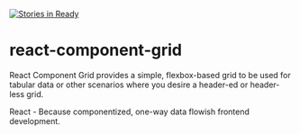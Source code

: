 [![Stories in Ready](https://badge.waffle.io/adron-orange/react-component-grid.png?label=ready&title=Ready)](https://waffle.io/adron-orange/react-component-grid)
# react-component-grid
React Component Grid provides a simple, flexbox-based grid to be used for tabular data or other scenarios where you desire a header-ed or header-less grid.

React - Because componentized, one-way data flowish frontend development.



